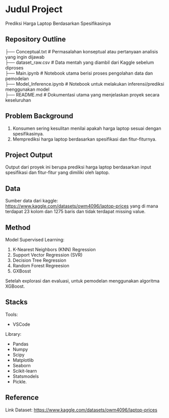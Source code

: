 # Judul Project
Prediksi Harga Laptop Berdasarkan Spesifikasinya


## Repository Outline

├── Conceptual.txt           # Permasalahan konseptual atau pertanyaan analisis yang ingin dijawab  
├── dataset_raw.csv          # Data mentah yang diambil dari Kaggle sebelum diproses  
├── Main.ipynb               # Notebook utama berisi proses pengolahan data dan pemodelan  
├── Model_Inference.ipynb    # Notebook untuk melakukan inferensi/prediksi menggunakan model  
├── README.md                # Dokumentasi utama yang menjelaskan proyek secara keseluruhan  


## Problem Background
1. Konsumen sering kesulitan menilai apakah harga laptop sesuai dengan spesifikasinya.
2. Memprediksi harga laptop berdasarkan spesifikasi dan fitur-fiturnya.

## Project Output

Output dari proyek ini berupa prediksi harga laptop berdasarkan input spesifikasi dan fitur-fitur yang dimiliki oleh laptop.


## Data

Sumber data dari kaggle: https://www.kaggle.com/datasets/owm4096/laptop-prices yang di mana terdapat 23 kolom dan 1275 baris dan tidak terdapat missing value.


## Method


Model Supervised Learning:
1. K-Nearest Neighbors (KNN) Regression
2. Support Vector Regression (SVR)
3. Decision Tree Regression
4. Random Forest Regreesion
5. GXBosst

Setelah explorasi dan evaluasi, untuk pemodelan menggunakan algoritma XGBoost.


## Stacks
Tools: 
- VSCode

Library: 
- Pandas
- Numpy
- Scipy
- Matplotlib
- Seaborn
- Scikit-learn
- Statsmodels
- Pickle.

## Reference
Link Dataset: https://www.kaggle.com/datasets/owm4096/laptop-prices 
